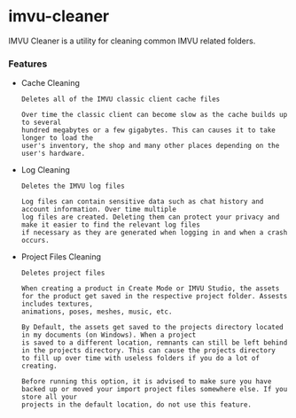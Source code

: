 # imvu-cleaner

IMVU Cleaner is a utility for cleaning common IMVU related folders. 


### Features 

- Cache Cleaning

      Deletes all of the IMVU classic client cache files

      Over time the classic client can become slow as the cache builds up to several 
      hundred megabytes or a few gigabytes. This can causes it to take longer to load the 
      user's inventory, the shop and many other places depending on the user's hardware.
      
- Log Cleaning

      Deletes the IMVU log files
      
      Log files can contain sensitive data such as chat history and account information. Over time multiple
      log files are created. Deleting them can protect your privacy and make it easier to find the relevant log files 
      if necessary as they are generated when logging in and when a crash occurs.

- Project Files Cleaning

      Deletes project files
      
      When creating a product in Create Mode or IMVU Studio, the assets for the product get saved in the respective project folder. Assests includes textures,
      animations, poses, meshes, music, etc. 
      
      By Default, the assets get saved to the projects directory located in my documents (on Windows). When a project
      is saved to a different location, remnants can still be left behind in the projects directory. This can cause the projects directory 
      to fill up over time with useless folders if you do a lot of creating.
      
      Before running this option, it is advised to make sure you have backed up or moved your import project files somewhere else. If you store all your
      projects in the default location, do not use this feature.
